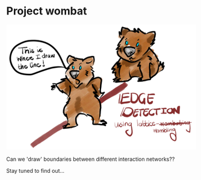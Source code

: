 # Project wombat

![Header](assets/header.png)

Can we 'draw' boundaries between different interaction networks??

Stay tuned to find out...
